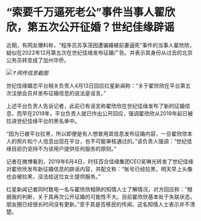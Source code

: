 # “索要千万逼死老公”事件当事人翟欣欣，第五次公开征婚？世纪佳缘辟谣

近期，有网友爆料称，“程序员苏享茂因遭骗婚被前妻逼死”事件的当事人翟欣欣，疑似在2022年12月第五次在世纪佳缘发布征婚广告。并表示其身份从过去的北京公务员转变成了加州华侨。

![](https://inews.gtimg.com/om_bt/Ooi8yajhn3i539OY6F2HfMrMsf0Q06M0Yr9V6LmV6LFVQAA/1000)_↑网传信息截图_

世纪佳缘婚恋平台相关负责人4月13日回应红星新闻称：“关于翟欣欣在平台第五次注册会员并发布征婚信息的说法是谣言。”

上述平台负责人告诉记者，此前已有谣言称翟欣欣在世纪佳缘发布了新的征婚信息，而早在2019年，平台负责人就已作出公开回应，强调翟欣欣从2019年起已被拉进世纪佳缘平台的黑名单中。

“因为已被平台拉黑，所以即便是有人想冒用其信息发布征婚内容，一旦翟欣欣本人的照片和个人信息出现在平台，也不可能审核通过的。”该负责人强调：“世纪佳缘目前仍坚持不为该用户提供任何服务的原则。”

记者在微博看到，2019年6月4日，时任百合佳缘集团CEO吴琳光转发了世纪佳缘对翟欣欣发布新征婚信息的辟谣内容，并配文称：“账号已经拉黑，明天早上头像也会被拉黑，没法给这位女士提供服务。”

红星新闻记者同时致电一名与翟欣欣相熟的知情人士了解情况，对方回应称：“根据我的判断，关于其再次公开征婚的可能性不大。目前翟欣欣基本处于失联状态，朋友圈已经很长时间没有更新。”至于其是否移民的传闻，这名知情人士表示并不清楚。

